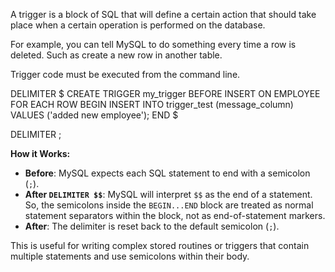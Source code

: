 A trigger is a block of SQL that will define a certain action that should take place when a certain operation is performed on the database.

For example, you can tell MySQL to do something every time a row is deleted. Such as create a new row in another table. 

Trigger code must be executed from the command line. 

DELIMITER $
CREATE TRIGGER my_trigger 
BEFORE INSERT ON EMPLOYEE
FOR EACH ROW 
BEGIN
    INSERT INTO trigger_test (message_column) 
    VALUES ('added new employee');
END $

DELIMITER ;

**How it Works:**

- **Before**: MySQL expects each SQL statement to end with a semicolon (`;`).
- **After `DELIMITER $$`**: MySQL will interpret `$$` as the end of a statement. So, the semicolons inside the `BEGIN...END` block are treated as normal statement separators within the block, not as end-of-statement markers.
- **After**: The delimiter is reset back to the default semicolon (`;`).

This is useful for writing complex stored routines or triggers that contain multiple statements and use semicolons within their body.
